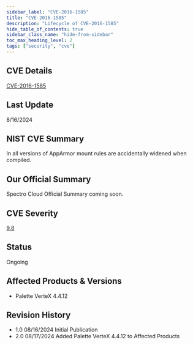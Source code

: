 ```yaml
---
sidebar_label: "CVE-2016-1585"
title: "CVE-2016-1585"
description: "Lifecycle of CVE-2016-1585"
hide_table_of_contents: true
sidebar_class_name: "hide-from-sidebar"
toc_max_heading_level: 2
tags: ["security", "cve"]
---
```


## CVE Details

[CVE-2016-1585](https://nvd.nist.gov/vuln/detail/CVE-2016-1585)

## Last Update

8/16/2024

## NIST CVE Summary

In all versions of AppArmor mount rules are accidentally widened when compiled.

## Our Official Summary

Spectro Cloud Official Summary coming soon.

## CVE Severity

[9.8](https://nvd.nist.gov/vuln/detail/CVE-2016-1585)

## Status

Ongoing

## Affected Products & Versions

- Palette VerteX 4.4.12

## Revision History

- 1.0 08/16/2024 Initial Publication
- 2.0 08/17/2024 Added Palette VerteX 4.4.12 to Affected Products
